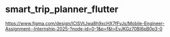# smart_trip_planner_flutter

https://www.figma.com/design/IClSVtJwa8h9xcHX7fFvJs/Mobile-Engineer-Assignment--Internship-2025-?node-id=0-1&p=f&t=EvJKGz70BI6pB0p3-0
